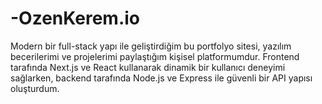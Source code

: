 # -OzenKerem.io
Modern bir full-stack yapı ile geliştirdiğim bu portfolyo sitesi, yazılım becerilerimi ve projelerimi paylaştığım kişisel platformumdur. Frontend tarafında Next.js ve React kullanarak dinamik bir kullanıcı deneyimi sağlarken, backend tarafında Node.js ve Express ile güvenli bir API yapısı oluşturdum. 
